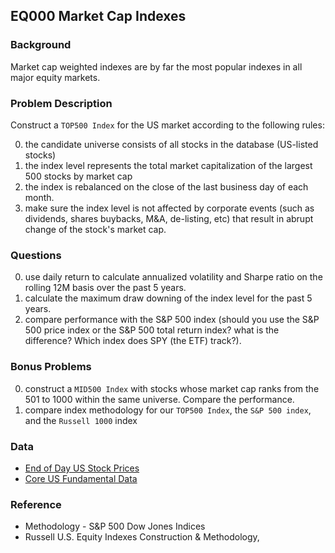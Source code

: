EQ000 Market Cap Indexes
-------------------------

### Background

Market cap weighted indexes are by far the most popular indexes in all major
equity markets.

### Problem Description

Construct a `TOP500 Index` for the US market according to the following rules:

0. the candidate universe consists of all stocks in the database (US-listed stocks)
0. the index level represents the total market capitalization of the largest 500
   stocks by market cap
0. the index is rebalanced on the close of the last business day of each month.
0. make sure the index level is not affected by corporate events (such as
   dividends, shares buybacks, M&A, de-listing, etc) that result in abrupt
   change of the stock's market cap.

### Questions

0. use daily return to calculate annualized volatility and Sharpe ratio on the
   rolling 12M basis over the past 5 years.
0. calculate the maximum draw downing of the index level for the past 5 years.
0. compare performance with the S&P 500 index (should you use the S&P 500 price
   index or the S&P 500 total return index? what is the difference? Which index
   does SPY (the ETF) track?).

### Bonus Problems

0. construct a `MID500 Index` with stocks whose market cap ranks from the 501
   to 1000 within the same universe. Compare the performance.
0. compare index methodology for our `TOP500 Index`, the `S&P 500 index`, and
   the `Russell 1000` index

### Data

* [End of Day US Stock Prices](https://www.quandl.com/data/EOD)
* [Core US Fundamental Data](https://www.quandl.com/data/SF1)

### Reference

* Methodology - S&P 500 Dow Jones Indices
* Russell U.S. Equity Indexes Construction & Methodology,
